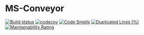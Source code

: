 # MS-Conveyor

[![Build status](https://github.com/KonstantinSmelov/Application/actions/workflows/maven.yml/badge.svg)](https://github.com/KonstantinSmelov/Application/actions/workflows/maven.yml)
[![codecov](https://codecov.io/gh/KonstantinSmelov/Application/branch/mvp6/graph/badge.svg)](https://codecov.io/gh/KonstantinSmelov/Application)
[![Code Smells](https://sonarcloud.io/api/project_badges/measure?project=KonstantinSmelov_Application&metric=code_smells)](https://sonarcloud.io/summary/new_code?id=KonstantinSmelov_Application)
[![Duplicated Lines (%)](https://sonarcloud.io/api/project_badges/measure?project=KonstantinSmelov_Application&metric=duplicated_lines_density)](https://sonarcloud.io/summary/new_code?id=KonstantinSmelov_Application)
[![Maintainability Rating](https://sonarcloud.io/api/project_badges/measure?project=KonstantinSmelov_Application&metric=sqale_rating)](https://sonarcloud.io/summary/new_code?id=KonstantinSmelov_Application)
